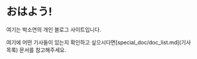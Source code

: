 # おはよう!
여기는 박소연의 개인 블로그 사이트입니다.

여기에 어떤 기사들이 있는지 확인하고 싶으시다면[special_doc/doc_list.md](기사 목록) 문서를 참고해주세요.
